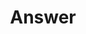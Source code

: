 ---
layout: frontend-template-documentation
sectionKey: Frontend templates
eleventyNavigation:
  parent: Frontend templates
title: Answer
description: Answers are designed to provide all the information the user needs to answer a simple and specific question.
figmaLink:
howItWorks: There is only 1 body field for a quick answer. This contains all the content for a page.
examples:
  0:
    title: "Personal tax account: sign in or set up"
    link: https://www.gov.uk/personal-tax-account
  1:
    title: Benefits calculators
    link: https://www.gov.uk/benefits-calculators
  2:
    title: File your Self Assessment tax return online
    link: https://www.gov.uk/log-in-file-self-assessment-tax-return 
contentDataLink: https://content-data.publishing.service.gov.uk/content?submitted=true&date_range=past-30-days&search_term=&document_type=answer&organisation_id=all
contentSchema:
  title: answer
  link: https://docs.publishing.service.gov.uk/content-schemas/answer.html
contentType:
  title: answer
  link: https://docs.publishing.service.gov.uk/document-types/answer.html
publishingApp: mainstream publisher
renderingApp: government frontend
components:
  0:
    componentName: Layout super navigation header
    componentURL: https://components.publishing.service.gov.uk/component-guide/layout_super_navigation_header
    generated: auto
    input:
  1:
    componentName: Breadcrumbs
    componentURL: https://components.publishing.service.gov.uk/component-guide/breadcrumbs
    generated: auto
    input: Tagging > Breadcrumbs
  2:
    componentName: Page title
    componentURL: https://components.publishing.service.gov.uk/component-guide/title
    generated: publisher
    input: Title (required)
  3:
    componentName: Govspeak content
    componentURL: https://components.publishing.service.gov.uk/component-guide/govspeak
    generated: publisher
    input: Body
  4:
    componentName: "[Related navigation](https://components.publishing.service.gov.uk/component-guide/related_navigation) when displayed within [contextual footer](https://components.publishing.service.gov.uk/component-guide/contextual_footer)"
    componentURL: 
    generated: publisher
    input: Mainstream browse
  5:
    componentName: "[Related navigation](https://components.publishing.service.gov.uk/component-guide/related_navigation) when displayed within [contextual sidebar](https://components.publishing.service.gov.uk/component-guide/contextual_sidebar)"
    componentURL: 
    generated: publisher
    input: Related content items
  6:
    componentName: Feedback
    componentURL: https://components.publishing.service.gov.uk/component-guide/feedback
    generated: auto
    input:
  7:
    componentName: Layout footer
    componentURL: https://components.publishing.service.gov.uk/component-guide/layout_footer
    generated: auto
    input:
insights:
  0:
    title: "Answer page: categorising data"
    link:  https://docs.google.com/spreadsheets/d/18osY2da0SKhSTdY9FAIhKBwCd3HMKw_jqpZS-1mu8gA/edit?usp=sharing
    description: List of all the answer pages and its associated data
    date:
  1:
    title: "Answer pages: exits"
    link: https://docs.google.com/spreadsheets/d/1f4fSsIxkCfWiKNV9qgE_sep61f5EbKxU58wTWCsGw60/edit?gid=2140166644#gid=2140166644
    description: Data on exiting from DWP answer pages
    date:
  2:
    title: "Answer pages: average engagement time/word count"
    link: https://docs.google.com/spreadsheets/d/1rJTOD69386X1lnpUpih3eXZoeX54kNB4u7dqIQA2oBg/edit?gid=132520947#gid=132520947 
    description: Time on page against word count for DWP answer pages
    date:
  3:
    title: "Answer pages: pages visited after"
    link: https://docs.google.com/spreadsheets/d/1bxdQQvSUIfNdmuyF1Ws7RwZARIdgU9eQTN5jYrJeXkU/edit?gid=1433864911#gid=1433864911
    description: Pages visited after an Answer page - figures are no. of sessions
    date:
issues:
  0:
    title:
    link:
issueLink:
---